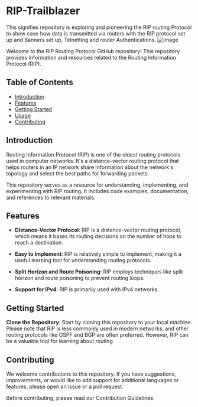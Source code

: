 # RIP-Trailblazer
This signifies repository is exploring and pioneering the RIP routing Protocol to show case how data is transmitted via routers with the RIP protocol set up and Banners set up, Telnetting and router Authentications.
![image](https://github.com/RoggersAnguzu/RIP-Trailblazer/assets/141458053/22f4ee36-b56a-4d3c-aba8-92f59872c62f)

Welcome to the RIP Routing Protocol GitHub repository! This repository provides information and resources related to the Routing Information Protocol (RIP).

## Table of Contents

- [Introduction](#introduction)
- [Features](#features)
- [Getting Started](#getting-started)
- [Usage](#usage)
- [Contributing](#contributing)

## Introduction

Routing Information Protocol (RIP) is one of the oldest routing protocols used in computer networks. It's a distance-vector routing protocol that helps routers in an IP network share information about the network's topology and select the best paths for forwarding packets.

This repository serves as a resource for understanding, implementing, and experimenting with RIP routing. It includes code examples, documentation, and references to relevant materials.

## Features

- **Distance-Vector Protocol**: RIP is a distance-vector routing protocol, which means it bases its routing decisions on the number of hops to reach a destination.

- **Easy to Implement**: RIP is relatively simple to implement, making it a useful learning tool for understanding routing protocols.

- **Split Horizon and Route Poisoning**: RIP employs techniques like split horizon and route poisoning to prevent routing loops.

- **Support for IPv4**: RIP is primarily used with IPv4 networks.

## Getting Started
**Clone the Repository**: Start by cloning this repository to your local machine.
 Please note that RIP is less commonly used in modern networks, and other routing protocols like OSPF and BGP are often preferred. However, RIP can be a valuable tool for learning about routing.

## **Contributing**
We welcome contributions to this repository. If you have suggestions, improvements, or would like to add support for additional languages or features, please open an issue or a pull request.

Before contributing, please read our Contribution Guidelines.


